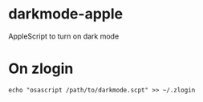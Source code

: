 # darkmode-apple
AppleScript to turn on dark mode

# On zlogin
```
echo "osascript /path/to/darkmode.scpt" >> ~/.zlogin
```
